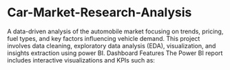 # Car-Market-Research-Analysis
A data-driven analysis of the automobile market focusing on trends, pricing, fuel types, and key factors influencing vehicle demand. This project involves data cleaning, exploratory data analysis (EDA), visualization, and insights extraction using power BI. Dashboard Features The Power BI report includes interactive visualizations and KPIs such as:
